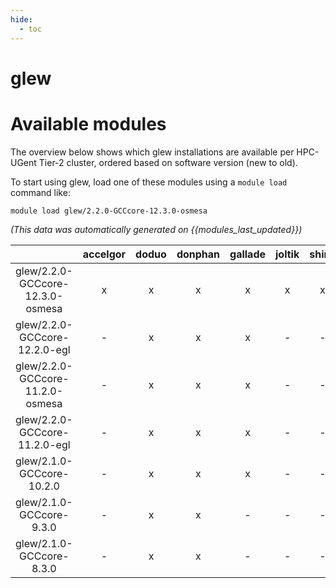 ```yaml
---
hide:
  - toc
---
```


glew
====

# Available modules


The overview below shows which glew installations are available per HPC-UGent Tier-2 cluster, ordered based on software version (new to old).

To start using glew, load one of these modules using a `module load` command like:

```shell
module load glew/2.2.0-GCCcore-12.3.0-osmesa
```

*(This data was automatically generated on {{modules_last_updated}})*  

| |accelgor|doduo|donphan|gallade|joltik|shinx|skitty|
| :---: | :---: | :---: | :---: | :---: | :---: | :---: | :---: |
|glew/2.2.0-GCCcore-12.3.0-osmesa|x|x|x|x|x|x|x|
|glew/2.2.0-GCCcore-12.2.0-egl|-|x|x|x|-|-|-|
|glew/2.2.0-GCCcore-11.2.0-osmesa|-|x|x|x|-|-|-|
|glew/2.2.0-GCCcore-11.2.0-egl|-|x|x|x|-|-|-|
|glew/2.1.0-GCCcore-10.2.0|-|x|x|x|-|-|-|
|glew/2.1.0-GCCcore-9.3.0|-|x|x|-|-|-|-|
|glew/2.1.0-GCCcore-8.3.0|-|x|x|-|-|-|-|
